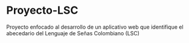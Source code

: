 <h1>Proyecto-LSC</h1>
Proyecto enfocado al desarrollo de un aplicativo web que identifique el abecedario del Lenguaje de Señas Colombiano (LSC)
